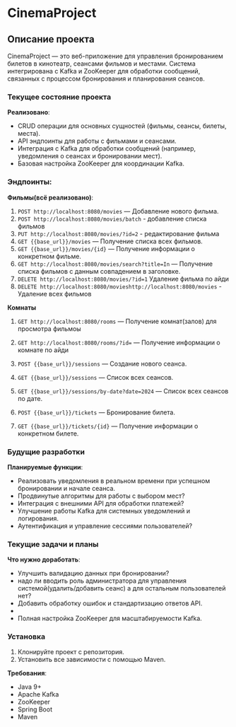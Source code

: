 # CinemaProject

## Описание проекта

CinemaProject — это веб-приложение для управления бронированием билетов в кинотеатр, 
сеансами фильмов и местами. Система интегрирована с Kafka и ZooKeeper для обработки 
сообщений, связанных с процессом бронирования и планирования сеансов.

### Текущее состояние проекта

**Реализовано**:
- CRUD операции для основных сущностей (фильмы, сеансы, билеты, места).
- API эндпоинты для работы с фильмами и сеансами.
- Интеграция с Kafka для обработки сообщений (например, уведомления о сеансах и бронировании мест).
- Базовая настройка ZooKeeper для координации Kafka.

### Эндпоинты:

**Фильмы(всё реализовано)**:
1. `POST http://localhost:8080/movies` — Добавление нового фильма.
2. `POST http://localhost:8080/movies/batch` - добавление списка фильмов
3. `PUT http://localhost:8080/movies/?id=2`  - редактирование фильма
4. `GET {{base_url}}/movies` — Получение списка всех фильмов.
5. `GET {{base_url}}/movies/{id}` — Получение информации о конкретном фильме.
6. `GET http://localhost:8080/movies/search?title=In` — Получение списка фильмов с данным совпадением в заголовке.
6. `DELETE http://localhost:8080/movies/?id=1` Удаление фильма по айди 
7. `DELETE http://localhost:8080/movieshttp://localhost:8080/movies` - Удаление всех фильмов


**Комнаты**

1. `GET http://localhost:8080/rooms` — Получение комнат(залов) для просмотра фильмоы
2. `GET http://localhost:8080/rooms/?id=`  — Получение информации о комнате по айди 




8. `POST {{base_url}}/sessions` — Создание нового сеанса.
8. `GET {{base_url}}/sessions` — Список всех сеансов.
9. `GET {{base_url}}/sessions/by-date?date=2024` — Список всех сеансов по дате.
10. `POST {{base_url}}/tickets` — Бронирование билета.
11. `GET {{base_url}}/tickets/{id}` — Получение информации о конкретном билете.

### Будущие разработки

**Планируемые функции**:
- Реализовать уведомления в реальном времени при успешном бронировании и начале сеанса.
- Продвинутые алгоритмы для работы с выбором мест?
- Интеграция с внешними API для обработки платежей?
- Улучшение работы Kafka для системных уведомлений и логирования.
- Аутентификация и управление сессиями пользователей?

### Текущие задачи и планы

**Что нужно доработать**:
- Улучшить валидацию данных при бронировании? 
- надо ли вводить роль администратора для управления системой(удалить/добавить сеанс) а для остальным пользователей нет?
- Добавить обработку ошибок и стандартизацию ответов API.
- 
- Полная настройка ZooKeeper для масштабируемости Kafka.

### Установка

1. Клонируйте проект с репозитория.
2. Установить все зависимости с помощью Maven.

**Требования**:
- Java 9+
- Apache Kafka
- ZooKeeper
- Spring Boot
- Maven
